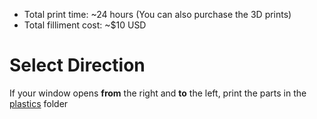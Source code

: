 * Total print time: ~24 hours (You can also purchase the 3D prints)
* Total filliment cost: ~$10 USD

# Select Direction

If your window opens **from** the right and **to** the left, print the parts in the [plastics](/hardware/Plastics/open-left) folder
 
